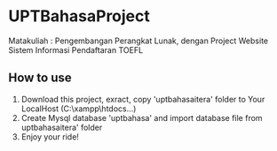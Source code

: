 # UPTBahasaProject
Matakuliah : Pengembangan Perangkat Lunak, dengan Project Website Sistem Informasi Pendaftaran TOEFL

## How to use
1. Download this project, exract, copy 'uptbahasaitera' folder to Your LocalHost (C:\xampp\htdocs\...)
2. Create Mysql database 'uptbahasa' and import database file from uptbahasaitera' folder
3. Enjoy your ride!
